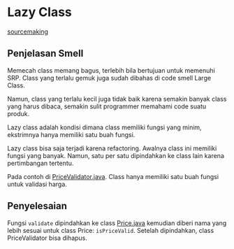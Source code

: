 # Lazy Class

[sourcemaking](https://sourcemaking.com/refactoring/smells/lazy-class)

## Penjelasan Smell

Memecah class memang bagus, terlebih bila bertujuan untuk memenuhi SRP. Class yang terlalu gemuk juga sudah dibahas di code smell Large Class.

Namun, class yang terlalu kecil juga tidak baik karena semakin banyak class yang harus dibaca, semakin sulit programmer memahami code suatu produk.

Lazy class adalah kondisi dimana class memiliki fungsi yang minim, ekstrimnya hanya memiliki satu buah fungsi. 

Lazy class bisa saja terjadi karena refactoring. Awalnya class ini memiliki fungsi yang banyak. Namun, satu per satu dipindahkan ke class lain karena pertimbangan tertentu.

Pada contoh di [PriceValidator.java](before/PriceValidator.java). Class hanya memiliki satu buah fungsi untuk validasi harga.


## Penyelesaian

Fungsi `validate` dipindahkan ke class [Price.java](after/Price.java) kemudian diberi nama yang lebih sesuai untuk class Price: `isPriceValid`. Setelah dipindahkan, class PriceValidator bisa dihapus.